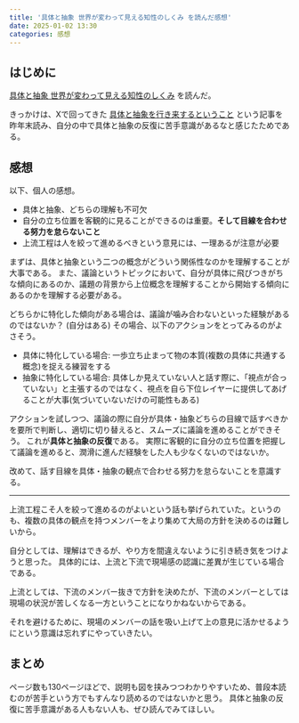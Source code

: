 ```yaml
---
title: '具体と抽象 世界が変わって見える知性のしくみ を読んだ感想'
date: 2025-01-02 13:30
categories: 感想
---
```


## はじめに

[具体と抽象 世界が変わって見える知性のしくみ](https://www.amazon.co.jp/%E5%85%B7%E4%BD%93%E3%81%A8%E6%8A%BD%E8%B1%A1-%E2%80%95%E4%B8%96%E7%95%8C%E3%81%8C%E5%A4%89%E3%82%8F%E3%81%A3%E3%81%A6%E8%A6%8B%E3%81%88%E3%82%8B%E7%9F%A5%E6%80%A7%E3%81%AE%E3%81%97%E3%81%8F%E3%81%BF-%E7%B4%B0%E8%B0%B7-%E5%8A%9F/dp/4907623100) を読んだ。

きっかけは、Xで回ってきた [具体と抽象を行き来するということ](https://note.com/yonekubo/n/n4fe61173fe15) という記事を昨年末読み、自分の中で具体と抽象の反復に苦手意識があるなと感じたためである。

## 感想

以下、個人の感想。

- 具体と抽象、どちらの理解も不可欠
- 自分の立ち位置を客観的に見ることができるのは重要。**そして目線を合わせる努力を怠らないこと**
- 上流工程は人を絞って進めるべきという意見には、一理あるが注意が必要

まずは、具体と抽象という二つの概念がどういう関係性なのかを理解することが大事である。
また、議論というトピックにおいて、自分が具体に飛びつきがちな傾向にあるのか、議題の背景から上位概念を理解することから開始する傾向にあるのかを理解する必要がある。

どちらかに特化した傾向がある場合は、議論が噛み合わないといった経験があるのではないか？ (自分はある)
その場合、以下のアクションをとってみるのがよさそう。

- 具体に特化している場合: 一歩立ち止まって物の本質(複数の具体に共通する概念)を捉える練習をする
- 抽象に特化している場合: 具体しか見えていない人と話す際に、「視点が合っていない」と主張するのではなく、視点を自ら下位レイヤーに提供してあげることが大事(気づいていないだけの可能性もある)

アクションを試しつつ、議論の際に自分が具体・抽象どちらの目線で話すべきかを要所で判断し、適切に切り替えると、スムーズに議論を進めることができそう。
これが**具体と抽象の反復**である。
実際に客観的に自分の立ち位置を把握して議論を進めると、潤滑に進んだ経験をした人も少なくないのではないか。

改めて、話す目線を具体・抽象の観点で合わせる努力を怠らないことを意識する。

---

上流工程こそ人を絞って進めるのがよいという話も挙げられていた。というのも、複数の具体の観点を持つメンバーをより集めて大局の方針を決めるのは難しいから。

自分としては、理解はできるが、やり方を間違えないように引き続き気をつけようと思った。
具体的には、上流と下流で現場感の認識に差異が生じている場合である。

上流としては、下流のメンバー抜きで方針を決めたが、下流のメンバーとしては現場の状況が苦しくなる一方ということになりかねないからである。

それを避けるために、現場のメンバーの話を吸い上げて上の意見に活かせるようにという意識は忘れずにやっていきたい。

## まとめ

ページ数も130ページほどで、説明も図を挟みつつわかりやすいため、普段本読むのが苦手という方でもすんなり読めるのではないかと思う。
具体と抽象の反復に苦手意識がある人もない人も、ぜひ読んでみてほしい。
